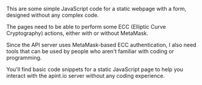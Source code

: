 
This are some simple JavaScript code for a static webpage with a form, designed without any complex code.

The pages need to be able to perform some ECC (Elliptic Curve Cryptography) actions, either with or without MetaMask.

Since the API server uses MetaMask-based ECC authentication, I also need tools that can be used by people who aren't familiar with coding or programming.

You'll find basic code snippets for a static JavaScript page to help you interact with the apint.io server without any coding experience.
